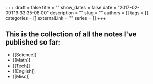 +++
draft = false
title = ""
show_dates = false
date = "2017-02-09T19:33:35-08:00"
description = ""
slug = ""
authors = []
tags = []
categories = []
externalLink = ""
series = []
+++

## This is the collection of all the notes I've published so far:

- [[Science]]
- [[Math]]
- [[Tech]]
- [[English]]
- [[Misc]]